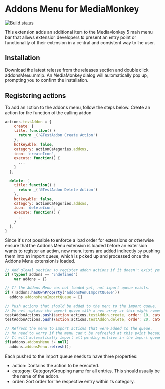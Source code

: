 # Addons Menu for MediaMonkey
[![Build status](https://dev.azure.com/mmuffins/github/_apis/build/status/MediaMonkey.AddonsMenu)](https://dev.azure.com/mmuffins/github/_build/latest?definitionId=79)

This extension adds an additional item to the MediaMonkey 5 main menu bar that allows extension developers to present an entry point or functionality of their extension in a central and consistent way to the user.

## Installation
Download the latest release from the releases section and double click addonsMenu.mmip. An MediaMonkey dialog will automatically pop up, prompting you to confirm the installation.

## Registering actions
To add an action to the addons menu, follow the steps below.
Create an action for the function of the calling addon
```javascript
actions.testAddon = {
	create: {
    title: function() {
      return _('&TestAddon Create Action')
    },
    hotkeyAble: false,
    category: actionCategories.addons,
    icon: 'createIcon',
    execute: function() {
      ...
    }
  },

  delete: {
    title: function() {
      return _('&TestAddon Delete Action')
    },
    hotkeyAble: false,
    category: actionCategories.addons,
    icon: 'deleteIcon',
    execute: function() {
      ...
    }
  },
}
```
Since it's not possible to enforce a load order for extensions or otherwise ensure that the Addons Menu extension is loaded before an extension wants to register an action, new menu items are added indirectly by pushing them into an import queue, which is picked up and processed once the Addons Menu extension is loaded.

```javascript
// Add global section to register addon actions if it doesn't exist yet
if (typeof addons == "undefined") 
	var addons = {}

// If the Addons Menu was not loaded yet, not import queue exists. 
if (!addons.hasOwnProperty('addonsMenuImportQueue')) 
  addons.addonsMenuImportQueue = []

// Push actions that should be added to the menu to the import queue.
// Do not replace the import queue with a new array as this might remove already queued actions from other extensions
testAddonActions.push({action:actions.testAddon.create, order: 10, category:'TestAddon'})
testAddonActions.push({action:actions.testAddon.delete, order: 20, category:'TestAddon'})

// Refresh the menu to import actions that were added to the queue.
// No need to worry if the menu can't be refreshed at this point because it's not loaded yet.
// It will automatically import all pending entries in the import queue as soon as its  loaded.
if(addons.addonsMenu != null)
  addons.addonsMenu.refresh();
```

Each pushed to the import queue needs to have three properties:
* action: Contains the action to be executed.
* category: Category/Grouping name for all entries. This should usually be the name of the addon.
* order: Sort order for the respective entry within its category.